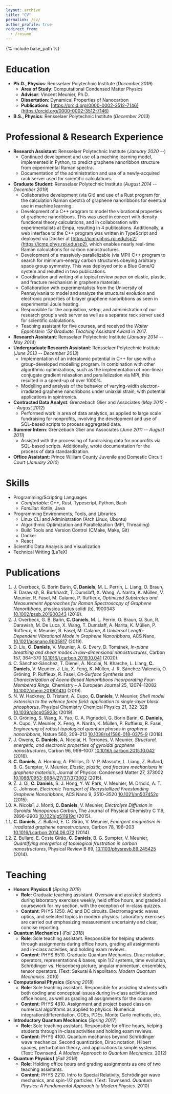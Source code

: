 ```yaml
---
layout: archive
title: "CV"
permalink: /cv/
author_profile: true
redirect_from:
  - /resume
---
```


{% include base_path %}

Education
======
* **Ph.D., Physics**: Rensselaer Polytechnic Institute (_December 2019_)
  * **Area of Study**: Computational Condensed Matter Physics
  * **Advisor**: Vincent Meunier, Ph.D.
  * **Dissertation**: Dynamical Properties of Nanocarbon
  * **Publications**: [https://orcid.org/0000-0002-3512-7146](https://orcid.org/0000-0002-3512-7146)
* **B.S., Physics**: Rensselaer Polytechnic Institute (_December 2013_)

Professional & Research Experience
======
* **Research Assistant**: Rensselaer Polytechnic Institute (_January 2020 --_)
  * Continued development and use of a machine learning model, implemented in Python, to predict graphene nanoribbon structure from experimental Raman spectra.
  * Documentation of the administration and use of a newly-acquired rack server used for scientific calculations.
* **Graduate Student**: Rensselaer Polytechnic Institute (_August 2014 -- December 2019_)
  * Collaborative development (via Git) and use of a Rust program for the calculation Raman spectra of graphene nanoribbons for eventual use in machine learning.
  * Development of a C++ program to model the vibrational properties of graphene nanoribbons. This was used in concert with density functional theory calculations, and in collaboration with experimentalists at Empa, resulting in 4 publications. Additionally, a web interface to the C++ program was written in TypeScript and deployed via Docker at [https://icmp.phys.rpi.edu/sp2](https://icmp.phys.rpi.edu/sp2), which enables nearly real-time Raman calculations for carbon nanostructures.
  * Development of a massively-parallelizable (via MPI) C++ program to search for minimum-energy carbon structures obeying arbitrary space group symmetry. This was deployed onto a Blue Gene/Q system and resulted in two publications.
  * Coordination and writing of a topical review paper on elastic, plastic, and fracture mechanism in graphene materials.
  * Collaboration with experimentalists from the University of Pennsylvania to model and analyze the structural evolution and electronic properties of bilayer graphene nanoribbons as seen in experimental Joule heating.
  * Responsible for the acquisition, setup, and administration of our research group's web server as well as a separate rack server used for scientific calculations.
  * Teaching assistant for five courses, and received the _Walter Eppenstein '52 Graduate Teaching Assistant Award_ in 2017.
* **Research Assistant**: Rensselaer Polytechnic Institute (_January 2014 -- May 2014_)
* **Undergraduate Research Assistant**: Rensselaer Polytechnic Institute (_June 2013 -- December 2013_)
  * Implementation of an interatomic potential in C++ for use with a group-developed modelling program. In combination with other algorithmic optimizations, such as the implementation of non-linear conjugate gradient relaxation and parallelization via MPI, this resulted in a speed-up of over 1000%.
  * Modelling and analysis of the behavior of varying-width electron-irradiated graphene nanoribbons under uniaxial strain, with potential applications in spintronics.
* **Contracted Data Analyst**: Grenzebach Glier and Associates (_May 2012 -- August 2012_)
  * Performed work in area of data analytics, as applied to large scale fundraising for nonprofits, involving the development and use of SQL-based scripts to process aggregated data.
* **Summer Intern**: Grenzebach Glier and Associates (_June 2011 -- August 2011_)
  * Assisted with the processing of fundraising data for nonprofits via SQL-based scripts. Additionally, wrote documentation for the process of data standardization.
* **Office Assistant**: Prince William County Juvenile and Domestic Circuit Court (_January 2010_)

<!--- TODO: Talks? APS, that one local conference (poster), CMDIS (poster), CMDIS 2019 (talk)  -->
  
Skills
======
* Programming/Scripting Languages
  * _Comfortable_: C++, Rust, Typescript, Python, Bash
  * _Familiar_: Kotlin, Java
* Programming Environments, Tools, and Libraries
  * Linux CLI and Administration (Arch Linux, Ubuntu)
  * Algorithmic Optimization and Parallelization (MPI, Threading)
  * Build Tools and Version Control (CMake, Make, Git)
  * Docker
  * React
* Scientific Data Analysis and Visualization
* Technical Writing (LaTeX)

Publications
======
<!--- Generated using https://gist.github.com/colin-daniels/60a917bbaaa0e418c41bb260fb57bb58 -->
1. J. Overbeck, G. Borin Barin, **C. Daniels**, M. L. Perrin, L. Liang, O. Braun, R. Darawish, B. Burkhardt, T. Dumslaff, X. Wang, A. Narita, K. Müllen, V. Meunier, R. Fasel, M. Calame, P. Ruffieux, _Optimized Substrates and Measurement Approaches for Raman Spectroscopy of Graphene Nanoribbons_, physica status solidi (b), 1900343 [10.1002/pssb.201900343](https://doi.org/10.1002%2Fpssb.201900343) (2019).
2. J. Overbeck, G. B. Barin, **C. Daniels**, M. L. Perrin, O. Braun, Q. Sun, R. Darawish, M. De Luca, X. Wang, T. Dumslaff, A. Narita, K. Müllen, P. Ruffieux, V. Meunier, R. Fasel, M. Calame, _A Universal Length-Dependent Vibrational Mode in Graphene Nanoribbons_, ACS Nano, [10.1021/acsnano.9b05817](https://doi.org/10.1021%2Facsnano.9b05817) (2019).
3. D. Liu, **C. Daniels**, V. Meunier, A. G. Every, D. Tománek, _In-plane breathing and shear modes in low-dimensional nanostructures_, Carbon 157, 364–370 [10.1016/j.carbon.2019.10.041](https://doi.org/10.1016%2Fj.carbon.2019.10.041) (2020).
4. C. Sánchez‐Sánchez, T. Dienel, A. Nicolaï, N. Kharche, L. Liang, **C. Daniels**, V. Meunier, J. Liu, X. Feng, K. Müllen, J. R. Sánchez‐Valencia, O. Gröning, P. Ruffieux, R. Fasel, _On‐Surface Synthesis and Characterization of Acene‐Based Nanoribbons Incorporating Four‐Membered Rings_, Chemistry – A European Journal 25, 12074–12082 [10.1002/chem.201901410](https://doi.org/10.1002%2Fchem.201901410) (2019).
5. N. W. Hackney, D. Tristant, A. Cupo, **C. Daniels**, V. Meunier, _Shell model extension to the valence force field: application to single-layer black phosphorus_, Physical Chemistry Chemical Physics 21, 322–328 [10.1039/c8cp05923c](https://doi.org/10.1039%2Fc8cp05923c) (2019).
6. O. Gröning, S. Wang, X. Yao, C. A. Pignedoli, G. Borin Barin, **C. Daniels**, A. Cupo, V. Meunier, X. Feng, A. Narita, K. Müllen, P. Ruffieux, R. Fasel, _Engineering of robust topological quantum phases in graphene nanoribbons_, Nature 560, 209–213 [10.1038/s41586-018-0375-9](https://doi.org/10.1038%2Fs41586-018-0375-9) (2018).
7. J. Owens, **C. Daniels**, A. Nicolaï, H. Terrones, V. Meunier, _Structural, energetic, and electronic properties of gyroidal graphene nanostructures_, Carbon 96, 998–1007 [10.1016/j.carbon.2015.10.042](https://doi.org/10.1016%2Fj.carbon.2015.10.042) (2016).
8. **C. Daniels**, A. Horning, A. Phillips, D. V. P. Massote, L. Liang, Z. Bullard, B. G. Sumpter, V. Meunier, _Elastic, plastic, and fracture mechanisms in graphene materials_, Journal of Physics: Condensed Matter 27, 373002 [10.1088/0953-8984/27/37/373002](https://doi.org/10.1088%2F0953-8984%2F27%2F37%2F373002) (2015).
9. Z. J. Qi, **C. Daniels**, S. J. Hong, Y. W. Park, V. Meunier, M. Drndić, A. T. C. Johnson, _Electronic Transport of Recrystallized Freestanding Graphene Nanoribbons_, ACS Nano 9, 3510–3520 [10.1021/nn507452g](https://doi.org/10.1021%2Fnn507452g) (2015).
10. A. Nicolaï, J. Monti, **C. Daniels**, V. Meunier, _Electrolyte Diffusion in Gyroidal Nanoporous Carbon_, The Journal of Physical Chemistry C 119, 2896–2903 [10.1021/jp511919d](https://doi.org/10.1021%2Fjp511919d) (2015).
11. **C. Daniels**, Z. Bullard, E. C. Girão, V. Meunier, _Emergent magnetism in irradiated graphene nanostructures_, Carbon 78, 196–203 [10.1016/j.carbon.2014.06.072](https://doi.org/10.1016%2Fj.carbon.2014.06.072) (2014).
12. Z. Bullard, E. Costa Girão, **C. Daniels**, B. G. Sumpter, V. Meunier, _Quantifying energetics of topological frustration in carbon nanostructures_, Physical Review B 89, [10.1103/physrevb.89.245425](https://doi.org/10.1103%2Fphysrevb.89.245425) (2014).

Teaching
======
* **Honors Physics II** (_Spring 2019_)
  * **Role**: Graduate teaching assistant. Oversaw and assisted students during laboratory exercises weekly, held office hours, and graded all coursework for my section, with the exception of in-class quizzes.
  * **Content**: PHYS 1250. AC and DC circuits. Electromagnetic waves, optics, and selected topics in modern physics. Laboratory exercises are carried out emphasizing measurement uncertainty and clear, concise reporting.
* **Quantum Mechanics I** (_Fall 2018_)
  * **Role**: Sole teaching assistant. Responsible for helping students through assignments during office hours, grading all assignments and in-class activities, and holding exam reviews.
  * **Content**: PHYS 6510. Graduate Quantum Mechanics. Dirac notation, operators, representations & bases, spin 1/2 systems, time evolution, Schrödinger vs. Heisenberg picture, angular momentum, ensembles, tensor operators. (Text: Sakurai & Napolitano. _Modern Quantum Mechanics_. 2010)
* **Computational Physics** (_Spring 2018_)
  * **Role**: Sole teaching assistant. Responsible for assisting students with both coding and conceptual issues during in-class activities and office hours, as well as grading all assignments for the course.
  * **Content**: PHYS 4810. Assignment and project based class on numerical algorithms as applied to physics. Numerical integration/differentiation, ODEs, PDEs, Monte Carlo methods, etc.
* **Introductory Quantum Mechanics** (_Spring 2017_)
  * **Role**: Sole teaching assistant. Responsible for office hours, helping students through in-class activities and holding exam reviews.
  * **Content**: PHYS 4100. Quantum mechanics beyond Schrödinger wave mechanics. Second quantization, Dirac notation, Hilbert spaces, perturbation theory, and applications to simple systems. (Text: Townsend. _A Modern Approach to Quantum Mechanics_. 2012)
* **Quantum Physics I** (_Fall 2016_)
  * **Role**: Holding office hours and grading assignments as one of two teaching assistants.
  * **Content**: PHYS 2210. Intro to Special Relativity, Schrödinger wave mechanics, and spin-1/2 particles. (Text: Townsend. _Quantum Physics: A Fundamental Approach to Modern Physics_. 2010)


  
